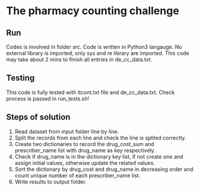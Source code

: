 # The pharmacy counting challenge

## Run
Codes is involved in folder src. Code is written in Python3 langauge. No external library is imported, only sys and re library are imported. This code may take about 2 mins to finish all entries in de_cc_data.txt.

## Testing
This code is fully tested with itcont.txt file and de_cc_data.txt. Check process is passed in run_tests.sh!

## Steps of solution
1. Read dataset from input folder line by line.
2. Split the records from each line and check the line is splited correctly.
3. Create two dictionaries to record the drug_cost_sum and prescriber_name list with drug_name as key respectively.
4. Check if drug_name is in the dictionary key list, if not create one and assign initial values, otherwise update the related values.
5. Sort the dictionary by drug_cost and drug_name in decreasing order and count unique number of each prescriber_name list.
6. Write results to output folder.   
